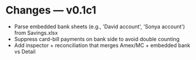 # Changes — v0.1c1
- Parse embedded bank sheets (e.g., 'David account', 'Sonya account') from Savings.xlsx
- Suppress card-bill payments on bank side to avoid double counting
- Add inspector + reconciliation that merges Amex/MC + embedded bank vs Detail
